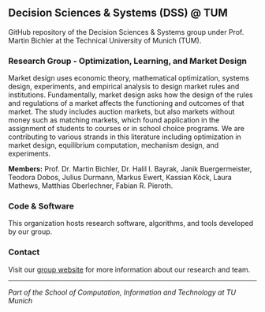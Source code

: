 ## Decision Sciences & Systems (DSS) @ TUM

GitHub repository of the Decision Sciences & Systems group under Prof. Martin Bichler at the Technical University of Munich (TUM).

### Research Group - Optimization, Learning, and Market Design
Market design uses economic theory, mathematical optimization, systems design, experiments, and empirical analysis to design market rules and institutions. 
Fundamentally, market design asks how the design of the rules and regulations of a market affects the functioning and outcomes of that market. 
The study includes auction markets, but also markets without money such as matching markets, which found application in the assignment of students to courses or in school choice programs. 
We are contributing to various strands in this literature including optimization in market design, equilibrium computation, mechanism design, and experiments.

**Members:**  Prof. Dr. Martin Bichler, Dr. Halil I. Bayrak, Janik Buergermeister, Teodora Dobos, Julius Durmann, Markus Ewert, Kassian Köck, Laura Mathews, Matthias Oberlechner, Fabian R. Pieroth.


### Code & Software
This organization hosts research software, algorithms, and tools developed by our group.

### Contact
Visit our [group website](https://www.cs.cit.tum.de/en/dss/optimization-learning-and-market-design/) for more information about our research and team.

---
*Part of the School of Computation, Information and Technology at TU Munich*
